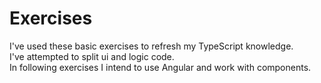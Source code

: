 # Exercises

I've used these basic exercises to refresh my TypeScript knowledge. \
I've attempted to split ui and logic code. \
In following exercises I intend to use Angular and work with components.
